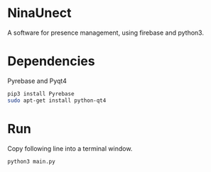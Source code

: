 # NinaUnect
A software for presence management, using firebase and python3.
# Dependencies
Pyrebase and Pyqt4
```bash
pip3 install Pyrebase
sudo apt-get install python-qt4
```

# Run

Copy following line into a terminal window.

```bash
python3 main.py
```
